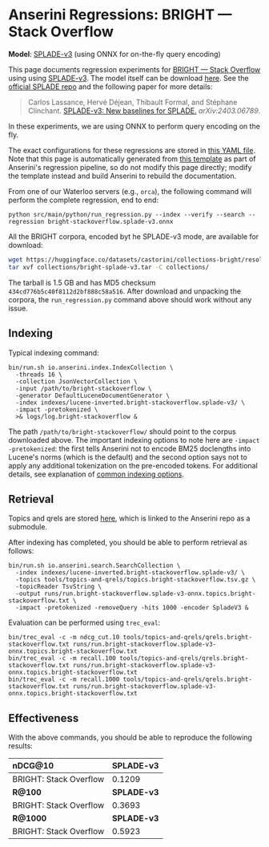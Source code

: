# Anserini Regressions: BRIGHT &mdash; Stack Overflow

**Model**: [SPLADE-v3](https://arxiv.org/abs/2403.06789) (using ONNX for on-the-fly query encoding)

This page documents regression experiments for [BRIGHT &mdash; Stack Overflow](https://brightbenchmark.github.io/) using using [SPLADE-v3](https://arxiv.org/abs/2403.06789).
The model itself can be download [here](https://huggingface.co/naver/splade-v3).
See the [official SPLADE repo](https://github.com/naver/splade) and the following paper for more details:

> Carlos Lassance, Hervé Déjean, Thibault Formal, and Stéphane Clinchant. [SPLADE-v3: New baselines for SPLADE.](https://arxiv.org/abs/2403.06789) _arXiv:2403.06789_.

In these experiments, we are using ONNX to perform query encoding on the fly.

The exact configurations for these regressions are stored in [this YAML file](../../src/main/resources/regression/bright-stackoverflow.splade-v3.onnx.yaml).
Note that this page is automatically generated from [this template](../../src/main/resources/docgen/templates/bright-stackoverflow.splade-v3.onnx.template) as part of Anserini's regression pipeline, so do not modify this page directly; modify the template instead and build Anserini to rebuild the documentation.

From one of our Waterloo servers (e.g., `orca`), the following command will perform the complete regression, end to end:

```
python src/main/python/run_regression.py --index --verify --search --regression bright-stackoverflow.splade-v3.onnx
```

All the BRIGHT corpora, encoded byt he SPLADE-v3 mode, are available for download:

```bash
wget https://huggingface.co/datasets/castorini/collections-bright/resolve/main/bright-splade-v3.tar -P collections/
tar xvf collections/bright-splade-v3.tar -C collections/
```

The tarball is 1.5 GB and has MD5 checksum `434cd776b5c40f8112d2bf888c58a516`.
After download and unpacking the corpora, the `run_regression.py` command above should work without any issue.

## Indexing

Typical indexing command:

```
bin/run.sh io.anserini.index.IndexCollection \
  -threads 16 \
  -collection JsonVectorCollection \
  -input /path/to/bright-stackoverflow \
  -generator DefaultLuceneDocumentGenerator \
  -index indexes/lucene-inverted.bright-stackoverflow.splade-v3/ \
  -impact -pretokenized \
  >& logs/log.bright-stackoverflow &
```

The path `/path/to/bright-stackoverflow/` should point to the corpus downloaded above.
The important indexing options to note here are `-impact -pretokenized`: the first tells Anserini not to encode BM25 doclengths into Lucene's norms (which is the default) and the second option says not to apply any additional tokenization on the pre-encoded tokens.
For additional details, see explanation of [common indexing options](../../docs/common-indexing-options.md).

## Retrieval

Topics and qrels are stored [here](https://github.com/castorini/anserini-tools/tree/master/topics-and-qrels), which is linked to the Anserini repo as a submodule.

After indexing has completed, you should be able to perform retrieval as follows:

```
bin/run.sh io.anserini.search.SearchCollection \
  -index indexes/lucene-inverted.bright-stackoverflow.splade-v3/ \
  -topics tools/topics-and-qrels/topics.bright-stackoverflow.tsv.gz \
  -topicReader TsvString \
  -output runs/run.bright-stackoverflow.splade-v3-onnx.topics.bright-stackoverflow.txt \
  -impact -pretokenized -removeQuery -hits 1000 -encoder SpladeV3 &
```

Evaluation can be performed using `trec_eval`:

```
bin/trec_eval -c -m ndcg_cut.10 tools/topics-and-qrels/qrels.bright-stackoverflow.txt runs/run.bright-stackoverflow.splade-v3-onnx.topics.bright-stackoverflow.txt
bin/trec_eval -c -m recall.100 tools/topics-and-qrels/qrels.bright-stackoverflow.txt runs/run.bright-stackoverflow.splade-v3-onnx.topics.bright-stackoverflow.txt
bin/trec_eval -c -m recall.1000 tools/topics-and-qrels/qrels.bright-stackoverflow.txt runs/run.bright-stackoverflow.splade-v3-onnx.topics.bright-stackoverflow.txt
```

## Effectiveness

With the above commands, you should be able to reproduce the following results:

| **nDCG@10**                                                                                                  | **SPLADE-v3**|
|:-------------------------------------------------------------------------------------------------------------|-----------|
| BRIGHT: Stack Overflow                                                                                       | 0.1209    |
| **R@100**                                                                                                    | **SPLADE-v3**|
| BRIGHT: Stack Overflow                                                                                       | 0.3693    |
| **R@1000**                                                                                                   | **SPLADE-v3**|
| BRIGHT: Stack Overflow                                                                                       | 0.5923    |
